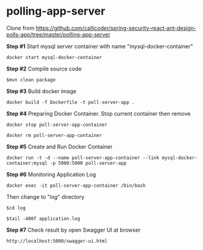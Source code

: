 # polling-app-server
Clone from https://github.com/callicoder/spring-security-react-ant-design-polls-app/tree/master/polling-app-server

**Step #1** 
Start mysql server container with name "mysql-docker-container"

`docker start mysql-docker-container`

**Step #2**
Compile source code 

`$mvn clean package`

**Step #3**
Build docker image 

`docker build -f Dockerfile -t poll-server-app .`

**Step #4**
Preparing Docker Container. Stop current container then remove

`docker stop poll-server-app-container`

`docker rm poll-server-app-container`

**Step #5**
Create and Run Docker Container

`docker run -t -d --name poll-server-app-container --link mysql-docker-container:mysql -p 5000:5000 poll-server-app`

**Step #6**
Monitoring Application Log

`docker exec -it poll-server-app-container /bin/bash`

Then change to "_log_" directory

`$cd log`

`$tail -400f application.log`

**Step #7**
Check result by open Swagger UI at browser

`http://localhost:5000/swagger-ui.html`